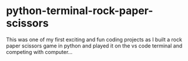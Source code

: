 # python-terminal-rock-paper-scissors
This was one of my first exciting and fun coding projects as I built a rock paper scissors game in python and played it on the vs code terminal and competing with computer...

